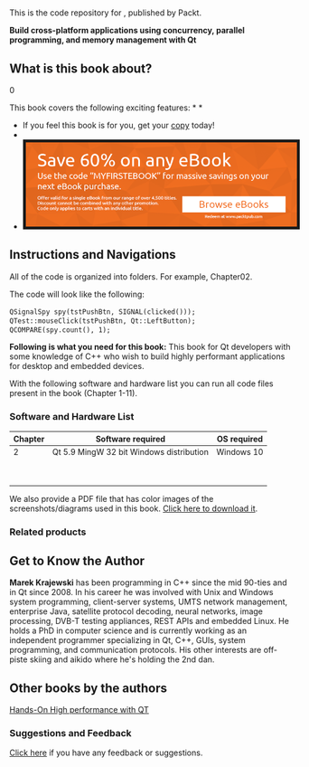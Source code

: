 # 

<a href=""><img src="" alt="" height="256px" align="right"></a>

This is the code repository for [](), published by Packt.

**Build cross-platform applications using concurrency, parallel programming, and memory management with Qt**

## What is this book about?
0

This book covers the following exciting features:
* 
* 
* If you feel this book is for you, get your [copy](https://www.amazon.com/dp/1789531241) today!
* 
* <a href="https://www.packtpub.com/?utm_source=github&utm_medium=banner&utm_campaign=GitHubBanner"><img src="https://raw.githubusercontent.com/PacktPublishing/GitHub/master/GitHub.png" 
alt="https://www.packtpub.com/" border="5" /></a>

## Instructions and Navigations
All of the code is organized into folders. For example, Chapter02.

The code will look like the following:
```
QSignalSpy spy(tstPushBtn, SIGNAL(clicked()));  QTest::mouseClick(tstPushBtn, Qt::LeftButton);
QCOMPARE(spy.count(), 1);
```

**Following is what you need for this book:**
This book for Qt developers with some knowledge of C++ who wish to build highly performant applications for desktop and embedded devices.

With the following software and hardware list you can run all code files present in the book (Chapter 1-11).
### Software and Hardware List
| Chapter | Software required | OS required |
| -------- | ------------------------------------ | ----------------------------------- |
| 2 | Qt 5.9 MingW 32 bit Windows distribution | Windows 10 |
|  |  |  |
|  |  |  |
|  |  |  |
|  |  |  |
|  |  |  |
|  |  |  |
|  |  |  |
|  |  |  |
|  |  |  |

We also provide a PDF file that has color images of the screenshots/diagrams used in this book. [Click here to download it](https://www.packtpub.com/sites/default/files/downloads/9781789531244_ColorImages.pdf).

### Related products
## Get to Know the Author
**Marek Krajewski**
has been programming in C++ since the mid 90-ties and in Qt since 2008. In his career he was involved with Unix and Windows system programming, client-server systems, UMTS network management, enterprise Java, satellite protocol decoding, neural networks, image processing, DVB-T testing appliances, REST APIs and embedded Linux. He holds a PhD in computer science and is currently working as an independent programmer specializing in Qt, C++, GUIs, system programming, and communication protocols. His other interests are off-piste skiing and aikido where he's holding the 2nd dan.

## Other books by the authors
[Hands-On High performance with QT](https://www.packtpub.com/application-development/hands-high-performance-qt?utm_source=github&utm_medium=repository&utm_campaign=9781789531244)

### Suggestions and Feedback
[Click here](https://docs.google.com/forms/d/e/1FAIpQLSdy7dATC6QmEL81FIUuymZ0Wy9vH1jHkvpY57OiMeKGqib_Ow/viewform) if you have any feedback or suggestions.


